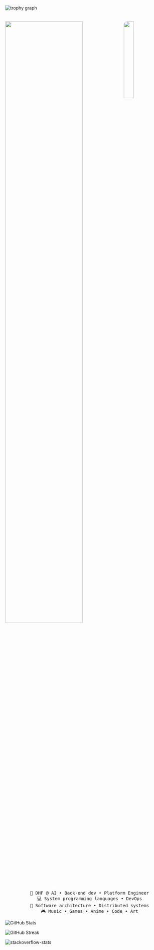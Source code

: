 <div align="justify">
<img src="https://github-profile-trophy.vercel.app/?username=dhfai&theme=juicyfresh&no-frame=true&row=1&&margin-w=20&no-bg=true" alt="trophy graph"  />


<div align="left">
<br><br>
<img src="https://i.pinimg.com/564x/46/10/ff/4610fff4c5a8e4b22a8ff8ee9525fdda.jpg" style="border-radius: 12px" width="25%" align="right" />
<img src="https://readme-typing-svg.demolab.com?font=Inconsolata&weight=500&size=50&duration=4000&pause=300&color=A7A459&center=true&vCenter=true&multiline=true&repeat=false&random=false&width=1300&height=140&lines=Hello+hello;I'm+dhf.ai%2C+a+computer+science+student" width="70%" />
<br><br>
<pre align="center">
    💼 DHF @ AI • Back-end dev • Platform Engineer
    💻 System programming languages • DevOps
    📖 Software architecture • Distributed systems
    🎮 Music • Games • Anime • Code • Art
</pre>


![GitHub Stats](https://gh-readme-profile.vercel.app/api?username=dhfai&show=reviews,issues_closed,discussions_started,discussions_answered&theme=transparent&show_icons=true&count_private=true&border_color=A7A459&text_color=9f9f9f&icon_color=A7A459&title_color=9f9f9f&bg_color=00000000)

![GitHub Streak](https://streak-stats.demolab.com?user=dhfai&theme=dark&theme=transparent&border=A7A459&ring=A7A459&fire=A7A459&currStreakNum=9f9f9f&sideNums=9f9f9f&currStreakLabel=9f9f9f&sideLabels=9f9f9f&dates=A7A459)

![stackoverflow-stats](https://github-stackoverflow-readme.vercel.app/?userId=22160920)
</div>